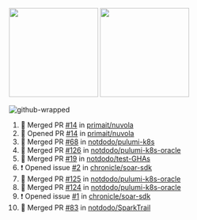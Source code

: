 <a href="https://github.com/notdodo"><img src="https://github-readme-stats.vercel.app/api?username=notdodo&count_private=true&theme=dark" height="180" /></a> <a href="https://github.com/notdodo"><img src="https://github-readme-stats.vercel.app/api/top-langs/?username=notdodo&langs_count=8&theme=dark&hide=tex,java,html,css&layout=compact" height="180" /></a>

![github-wrapped](https://github.com/notdodo/notdodo/assets/6991986/fb310ed4-7b6b-48dd-a447-4c85e6000edb)

<!--START_SECTION:activity-->
1. 🎉 Merged PR [#14](https://github.com/primait/nuvola/pull/14) in [primait/nuvola](https://github.com/primait/nuvola)
2. 💪 Opened PR [#14](https://github.com/primait/nuvola/pull/14) in [primait/nuvola](https://github.com/primait/nuvola)
3. 🎉 Merged PR [#68](https://github.com/notdodo/pulumi-k8s/pull/68) in [notdodo/pulumi-k8s](https://github.com/notdodo/pulumi-k8s)
4. 🎉 Merged PR [#126](https://github.com/notdodo/pulumi-k8s-oracle/pull/126) in [notdodo/pulumi-k8s-oracle](https://github.com/notdodo/pulumi-k8s-oracle)
5. 🎉 Merged PR [#19](https://github.com/notdodo/test-GHAs/pull/19) in [notdodo/test-GHAs](https://github.com/notdodo/test-GHAs)
6. ❗ Opened issue [#2](https://github.com/chronicle/soar-sdk/issues/2) in [chronicle/soar-sdk](https://github.com/chronicle/soar-sdk)
7. 🎉 Merged PR [#125](https://github.com/notdodo/pulumi-k8s-oracle/pull/125) in [notdodo/pulumi-k8s-oracle](https://github.com/notdodo/pulumi-k8s-oracle)
8. 🎉 Merged PR [#124](https://github.com/notdodo/pulumi-k8s-oracle/pull/124) in [notdodo/pulumi-k8s-oracle](https://github.com/notdodo/pulumi-k8s-oracle)
9. ❗ Opened issue [#1](https://github.com/chronicle/soar-sdk/issues/1) in [chronicle/soar-sdk](https://github.com/chronicle/soar-sdk)
10. 🎉 Merged PR [#83](https://github.com/notdodo/SparkTrail/pull/83) in [notdodo/SparkTrail](https://github.com/notdodo/SparkTrail)
<!--END_SECTION:activity-->
